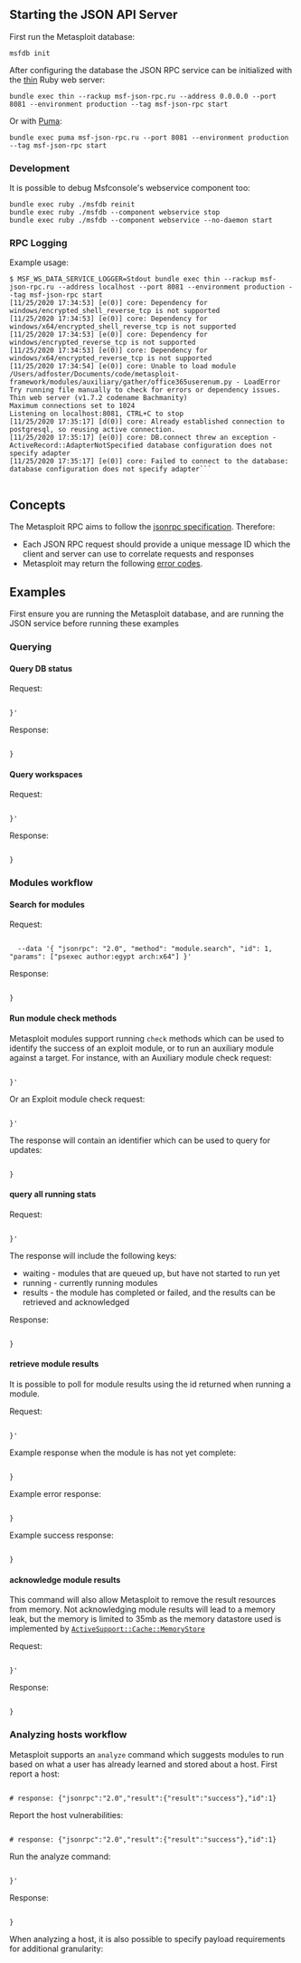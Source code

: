## Starting the JSON API Server
First run the Metasploit database:
```
msfdb init
```

After configuring the database the JSON RPC service can be initialized with the [thin](https://github.com/macournoyer/thin) Ruby web server:
```
bundle exec thin --rackup msf-json-rpc.ru --address 0.0.0.0 --port 8081 --environment production --tag msf-json-rpc start
```

Or with [Puma](https://github.com/puma/puma):
```
bundle exec puma msf-json-rpc.ru --port 8081 --environment production --tag msf-json-rpc start
```

### Development
It is possible to debug Msfconsole's webservice component too:
```
bundle exec ruby ./msfdb reinit
bundle exec ruby ./msfdb --component webservice stop
bundle exec ruby ./msfdb --component webservice --no-daemon start
```

### RPC Logging
Example usage:
```
$ MSF_WS_DATA_SERVICE_LOGGER=Stdout bundle exec thin --rackup msf-json-rpc.ru --address localhost --port 8081 --environment production --tag msf-json-rpc start
[11/25/2020 17:34:53] [e(0)] core: Dependency for windows/encrypted_shell_reverse_tcp is not supported
[11/25/2020 17:34:53] [e(0)] core: Dependency for windows/x64/encrypted_shell_reverse_tcp is not supported
[11/25/2020 17:34:53] [e(0)] core: Dependency for windows/encrypted_reverse_tcp is not supported
[11/25/2020 17:34:53] [e(0)] core: Dependency for windows/x64/encrypted_reverse_tcp is not supported
[11/25/2020 17:34:54] [e(0)] core: Unable to load module /Users/adfoster/Documents/code/metasploit-framework/modules/auxiliary/gather/office365userenum.py - LoadError  Try running file manually to check for errors or dependency issues.
Thin web server (v1.7.2 codename Bachmanity)
Maximum connections set to 1024
Listening on localhost:8081, CTRL+C to stop
[11/25/2020 17:35:17] [d(0)] core: Already established connection to postgresql, so reusing active connection.
[11/25/2020 17:35:17] [e(0)] core: DB.connect threw an exception - ActiveRecord::AdapterNotSpecified database configuration does not specify adapter
[11/25/2020 17:35:17] [e(0)] core: Failed to connect to the database: database configuration does not specify adapter```


```

## Concepts

The Metasploit RPC aims to follow the [jsonrpc specification](https://www.jsonrpc.org/specification). Therefore:

- Each JSON RPC request should provide a unique message ID which the client and server can use to correlate requests and responses
- Metasploit may return the following [error codes](https://github.com/rapid7/metasploit-framework/blob/87b1f3b602753e39226a475a5d737fb50200957d/lib/msf/core/rpc/json/error.rb#L3-L13).

## Examples 

First ensure you are running the Metasploit database, and are running the JSON service before running these examples

### Querying

#### Query DB status

Request:

```

}'
```

Response:

```

}
```

#### Query workspaces

Request:

```

}'
```

Response:

```

}
```

### Modules workflow

#### Search for modules

Request:

```

  --data '{ "jsonrpc": "2.0", "method": "module.search", "id": 1, "params": ["psexec author:egypt arch:x64"] }'
```

Response:

```

}
```

#### Run module check methods

Metasploit modules support running `check` methods which can be used to identify the success of an exploit module, or to run an
auxiliary module against a target. For instance, with an Auxiliary module check request:

```

}'
```

Or an Exploit module check request:

```

}'
```

The response will contain an identifier which can be used to query for updates:

```

}
```

#### query all running stats

Request:

```

}'
```

The response will include the following keys:
- waiting - modules that are queued up, but have not started to run yet
- running - currently running modules
- results - the module has completed or failed, and the results can be retrieved and acknowledged 

Response:

```

}
```

#### retrieve module results

It is possible to poll for module results using the id returned when running a module.

Request:

```

}'
```

Example response when the module is has not yet complete:

```

}
```

Example error response:

```

}
```

Example success response:

```

}
```

#### acknowledge module results

This command will also allow Metasploit to remove the result resources from memory. Not acknowledging module results will lead to a memory leak,
but the memory is limited to 35mb as the memory datastore used is implemented by [`ActiveSupport::Cache::MemoryStore`](https://github.com/rapid7/metasploit-framework/pull/13036/files#diff-6e31832215e40b17a184a7f7b82d2aabfbaa8d98fabb3c43033dd8579ad3caaeR102) 

Request:

```

}'
```

Response:

```

}
```

### Analyzing hosts workflow

Metasploit supports an `analyze` command which suggests modules to run based on what a user has already learned and stored about a host.
First report a host:

```

# response: {"jsonrpc":"2.0","result":{"result":"success"},"id":1}

```

Report the host vulnerabilities:

```

# response: {"jsonrpc":"2.0","result":{"result":"success"},"id":1}

```

Run the analyze command:

```

}'
```

Response:

```

}
```

When analyzing a host, it is also possible to specify payload requirements for additional granularity:

```

